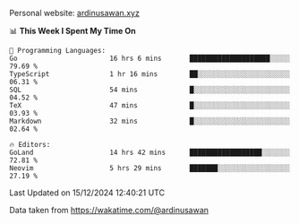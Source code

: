 Personal website: [ardinusawan.xyz](https://ardinusawan.xyz)

<!--START_SECTION:waka-->
📊 **This Week I Spent My Time On** 

```text
💬 Programming Languages: 
Go                       16 hrs 6 mins       ████████████████████░░░░░   79.69 % 
TypeScript               1 hr 16 mins        ██░░░░░░░░░░░░░░░░░░░░░░░   06.31 % 
SQL                      54 mins             █░░░░░░░░░░░░░░░░░░░░░░░░   04.52 % 
TeX                      47 mins             █░░░░░░░░░░░░░░░░░░░░░░░░   03.93 % 
Markdown                 32 mins             █░░░░░░░░░░░░░░░░░░░░░░░░   02.64 % 

🔥 Editors: 
GoLand                   14 hrs 42 mins      ██████████████████░░░░░░░   72.81 % 
Neovim                   5 hrs 29 mins       ███████░░░░░░░░░░░░░░░░░░   27.19 % 
```


 Last Updated on 15/12/2024 12:40:21 UTC
<!--END_SECTION:waka-->
Data taken from https://wakatime.com/@ardinusawan
